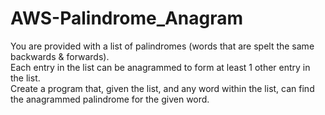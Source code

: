 # AWS-Palindrome_Anagram

You are provided with a list of palindromes (words that are spelt the same backwards & forwards).  
Each entry in the list can be anagrammed to form at least 1 other entry in the list.  
Create a program that, given the list, and any word within the list, can find the anagrammed palindrome for the given word.
